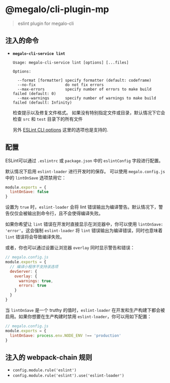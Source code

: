 # @megalo/cli-plugin-mp

> eslint plugin for megalo-cli

## 注入的命令

- **`megalo-cli-service lint`**

  ```
  Usage: megalo-cli-service lint [options] [...files]

  Options:

    --format [formatter] specify formatter (default: codeframe)
    --no-fix             do not fix errors
    --max-errors         specify number of errors to make build failed (default: 0)
    --max-warnings       specify number of warnings to make build failed (default: Infinity)
  ```

  检查提示以及修复文件格式。 如果没有特别指定文件或目录，默认情况下它会检查 `src` 和 `test` 目录下的所有文件

  另外 [ESLint CLI options](https://eslint.org/docs/user-guide/command-line-interface#options) 这里的选项也是支持的.

## 配置

ESLint可以通过 `.eslintrc` 或 `package.json` 中的 `eslintConfig` 字段进行配置。

默认情况下启用 `eslint-loader` 进行开发时的保存。 可以使用 `megalo.config.js` 中的 `lintOnSave` 选项禁用它：

``` js
module.exports = {
  lintOnSave: false
}
```

设置为 `true` 时，`eslint-loader` 会将 lint 错误输出为编译警告。默认情况下，警告仅仅会被输出到命令行，且不会使得编译失败。

如果你希望让 `lint` 错误在开发时直接显示在浏览器中，你可以使用 `lintOnSave: 'error'`。这会强制 `eslint-loader` 将 `lint` 错误输出为编译错误，同时也意味着 `lint` 错误将会导致编译失败。

或者，你也可以通过设置让浏览器 `overlay` 同时显示警告和错误：

``` js
// megalo.config.js
module.exports = {
  // 编译小程序不支持该选项
  devServer: {
    overlay: {
      warnings: true,
      errors: true
    }
  }
}
```

当 `lintOnSave` 是一个 truthy 的值时，`eslint-loader` 在开发和生产构建下都会被启用。如果你想要在生产构建时禁用 `eslint-loader`，你可以用如下配置：

``` js
// megalo.config.js
module.exports = {
  lintOnSave: process.env.NODE_ENV !== 'production'
}
```

## 注入的 webpack-chain 规则

- `config.module.rule('eslint')`
- `config.module.rule('eslint').use('eslint-loader')`
